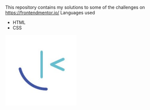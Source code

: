 This repository contains my solutions to some of the challenges on https://frontendmentor.io/ 
Languages used
* HTML
* CSS

![](download.jpg)